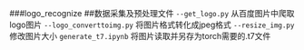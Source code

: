 ###logo_recognize
##数据采集及预处理文件
        `--get_logo.py`          从百度图片中爬取logo图片
		`--logo_converttoimg.py` 将图片格式转化成jpeg格式
		`--resize_img.py`        修改图片大小
		`generate_t7.ipynb`	     将图片读取并另存为torch需要的.t7文件
